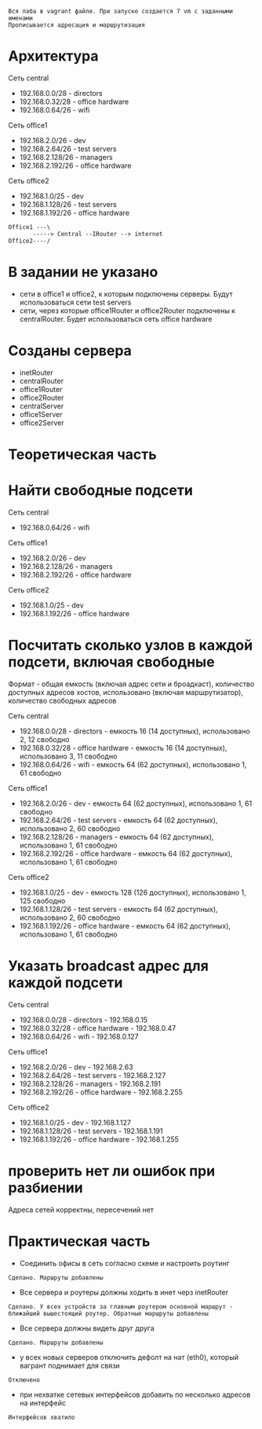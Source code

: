 ```
Вся лаба в vagrant файле. При запуске создается 7 vm с заданными именами
Прописывается адресация и маршрутизация
```

# Архитектура

Сеть central
- 192.168.0.0/28   - directors
- 192.168.0.32/28  - office hardware
- 192.168.0.64/26  - wifi

Сеть office1
- 192.168.2.0/26    - dev
- 192.168.2.64/26   - test servers
- 192.168.2.128/26  - managers
- 192.168.2.192/26  - office hardware

Сеть office2
- 192.168.1.0/25    - dev
- 192.168.1.128/26  - test servers
- 192.168.1.192/26  - office hardware

```
Office1 ---\
       -----> Central --IRouter --> internet
Office2----/
```

# В задании не указано
- сети в office1 и office2, к которым подключены серверы. Будут использоваться сети test servers
- сети, через которые office1Router и office2Router подключены к centralRouter. Будет использоваться сеть office hardware

# Созданы сервера
- inetRouter
- centralRouter
- office1Router
- office2Router
- centralServer
- office1Server
- office2Server

# Теоретическая часть

# Найти свободные подсети

Сеть central
- 192.168.0.64/26 - wifi

Сеть office1
- 192.168.2.0/26 - dev
- 192.168.2.128/26 - managers
- 192.168.2.192/26 - office hardware

Сеть office2
- 192.168.1.0/25 - dev
- 192.168.1.192/26 - office hardware


# Посчитать сколько узлов в каждой подсети, включая свободные

Формат - общая емкость (включая адрес сети и броадкаст), количество доступных адресов хостов, использовано (включая маршрутизатор), количество свободных адресов

Сеть central
- 192.168.0.0/28   - directors          - емкость 16 (14 доступных), использовано 2, 12 свободно
- 192.168.0.32/28  - office hardware    - емкость 16 (14 доступных), использовано 3, 11 свободно
- 192.168.0.64/26  - wifi               - емкость 64 (62 доступных), использовано 1, 61 свободно

Сеть office1
- 192.168.2.0/26    - dev               - емкость 64 (62 доступных), использовано 1, 61 свободно
- 192.168.2.64/26   - test servers      - емкость 64 (62 доступных), использовано 2, 60 свободно
- 192.168.2.128/26  - managers          - емкость 64 (62 доступных), использовано 1, 61 свободно
- 192.168.2.192/26  - office hardware   - емкость 64 (62 доступных), использовано 1, 61 свободно

Сеть office2
- 192.168.1.0/25    - dev               - емкость 128 (126 доступных), использовано 1, 125 свободно
- 192.168.1.128/26  - test servers      - емкость 64 (62 доступных), использовано 2, 60 свободно
- 192.168.1.192/26  - office hardware   - емкость 64 (62 доступных), использовано 1, 61 свободно


# Указать broadcast адрес для каждой подсети

Сеть central
- 192.168.0.0/28   - directors          - 192.168.0.15
- 192.168.0.32/28  - office hardware    - 192.168.0.47
- 192.168.0.64/26  - wifi               - 192.168.0.127

Сеть office1
- 192.168.2.0/26    - dev               - 192.168.2.63
- 192.168.2.64/26   - test servers      - 192.168.2.127
- 192.168.2.128/26  - managers          - 192.168.2.191
- 192.168.2.192/26  - office hardware   - 192.168.2.255

Сеть office2
- 192.168.1.0/25    - dev               - 192.168.1.127
- 192.168.1.128/26  - test servers      - 192.168.1.191
- 192.168.1.192/26  - office hardware   - 192.168.1.255


# проверить нет ли ошибок при разбиении

Адреса сетей корректны, пересечений нет

# Практическая часть
- Соединить офисы в сеть согласно схеме и настроить роутинг
```
Сделано. Маршруты добавлены
```
- Все сервера и роутеры должны ходить в инет черз inetRouter
```
Сделано. У всех устройств за главным роутером основной маршрут - ближайший вышестоящий роутер. Обратные маршруты добавлены
```
- Все сервера должны видеть друг друга
```
Сделано. Маршруты добавлены
```
- у всех новых серверов отключить дефолт на нат (eth0), который вагрант поднимает для связи
```
Отключено
```
- при нехватке сетевых интерфейсов добавить по несколько адресов на интерфейс
```
Интерфейсов хватило
```




